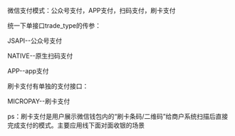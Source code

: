 微信支付模式：公众号支付，APP支付，扫码支付，刷卡支付

统一下单接口trade_type的传参：

JSAPI--公众号支付

NATIVE--原生扫码支付

APP--app支付

刷卡支付有单独的支付接口：

MICROPAY--刷卡支付

ps：刷卡支付是用户展示微信钱包内的“刷卡条码/二维码”给商户系统扫描后直接完成支付的模式。主要应用线下面对面收银的场景
